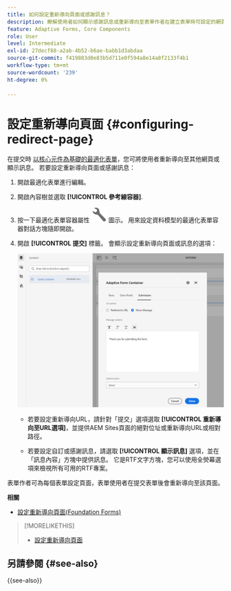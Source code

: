 ```yaml
---
title: 如何設定重新導向頁面或感謝訊息？
description: 瞭解使用者如何顯示感謝訊息或重新導向至表單作者在建立表單時可設定的網頁。
feature: Adaptive Forms, Core Components
role: User
level: Intermediate
exl-id: 27decf88-a2ab-4b52-b6ae-babb1d3abdaa
source-git-commit: f419883d0e83b5d711e0f594a8e14a8f2133f4b1
workflow-type: tm+mt
source-wordcount: '239'
ht-degree: 0%

---
```


# 設定重新導向頁面 {#configuring-redirect-page}

在提交時 [以核心元件為基礎的最適化表單](creating-adaptive-form-core-components.md)，您可將使用者重新導向至其他網頁或顯示訊息。 若要設定重新導向頁面或感謝訊息：

1. 開啟最適化表單進行編輯。
1. 開啟內容樹並選取 **[!UICONTROL 參考線容器]**.
1. 按一下最適化表單容器屬性 ![最適化表單容器屬性](/help/forms/assets/configure-icon.svg) 圖示。 用來設定資料模型的最適化表單容器對話方塊隨即開啟。
1. 開啟 **[!UICONTROL 提交]** 標籤。 會顯示設定重新導向頁面或訊息的選項：

   ![指南容器的提交對話方塊，用於設定重新導向頁面或訊息](/help/forms/assets/adaptive-forms-core-components-redirect-page-or-thank-you-message.png)

   * 若要設定重新導向URL，請針對「提交」選項選取 **[!UICONTROL 重新導向至URL選項]**，並提供AEM Sites頁面的絕對位址或重新導向URL或相對路徑。

   * 若要設定自訂或感謝訊息，請選取 **[!UICONTROL 顯示訊息]** 選項，並在「訊息內容」方塊中提供訊息。 它是RTF文字方塊，您可以使用全熒幕選項來檢視所有可用的RTF專案。

表單作者可為每個表單設定頁面，表單使用者在提交表單後會重新導向至該頁面。

**相關**

* [設定重新導向頁面(Foundation Forms)](configuring-redirect-page.md)

>[!MORELIKETHIS]
>
>* [設定重新導向頁面](/help/forms/configuring-redirect-page.md)

## 另請參閱 {#see-also}

{{see-also}}